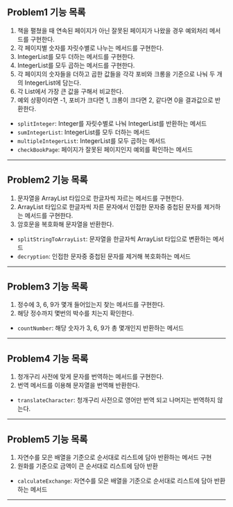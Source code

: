 ## Problem1 기능 목록
1. 책을 펼쳤을 때 연속된 페이지가 아닌 잘못된 페이지가 나왔을 경우 예외처리 메서드를 구현한다.
2. 각 페이지별 숫자를 자릿수별로 나누는 메서드를 구현한다.
3. IntegerList를 모두 더하는 메서드를 구현한다.
4. IntegerList를 모두 곱하는 메서드를 구현한다.
5. 각 페이지의 숫자들을 더하고 곱한 값들을 각각 포비와 크롱을 기준으로 나눠 두 개의 IntegerList에 담는다.
6. 각 List에서 가장 큰 값을 구해서 비교한다.
7. 예외 상황이라면 -1, 포비가 크다면 1, 크롱이 크다면 2, 같다면 0을 결과값으로 반환한다.

- <code>splitInteger</code>: Integer를 자릿수별로 나눠 IntegerList를 반환하는 메서드
- <code>sumIntegerList</code>: IntegerList를 모두 더하는 메서드
- <code>multipleIntegerList</code>: IntegerList를 모두 곱하는 메서드
- <code>checkBookPage</code>: 페이지가 잘못된 페이지인지 예외를 확인하는 메서드

---

## Problem2 기능 목록
1. 문자열을 ArrayList 타입으로 한글자씩 자르는 메서드를 구현한다.
2. ArrayList 타입으로 한글자씩 자른 문자에서 인접한 문자중 중첩된 문자를 제거하는 메서드를 구현한다.
3. 암호문을 복호화해 문자열을 반환한다.

- <code>splitStringToArrayList</code>: 문자열을 한글자씩 ArrayList 타입으로 변환하는 메서드
- <code>decryption</code>: 인접한 문자중 중첩된 문자를 제거해 복호화하는 메서드
---

## Problem3 기능 목록
1. 정수에 3, 6, 9가 몇개 들어있는지 찾는 메서드를 구현한다.
2. 해당 정수까지 몇번의 박수를 치는지 확인한다.

- <code>countNumber</code>: 해당 숫자가 3, 6, 9가 총 몇개인지 반환하는 메서드

---

## Problem4 기능 목록
1. 청개구리 사전에 맞게 문자를 번역하는 메서드를 구현한다.
2. 번역 메서드를 이용해 문자열을 번역해 반환한다.

- <code>translateCharacter</code>: 청개구리 사전으로 영어만 번역 되고 나머지는 번역하지 않는다.

---

## Problem5 기능 목록
1. 자연수를 모은 배열을 기준으로 순서대로 리스트에 담아 반환하는 메서드 구현
2. 원화를 기준으로 금액이 큰 순서대로 리스트에 담아 반환

- <code>calculateExchange</code>: 자연수를 모은 배열을 기준으로 순서대로 리스트에 담아 반환하는 메서드
---

